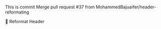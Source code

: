 This is commit Merge pull request #37 from MohammedBajuaifer/header-reformating

:lipstick: Reformat Header